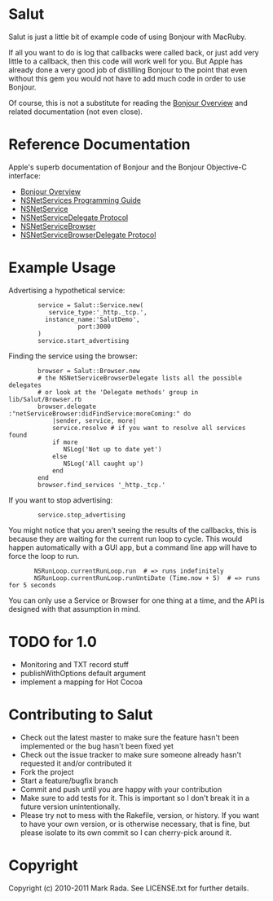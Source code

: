 Salut
=====

Salut is just a little bit of example code of using Bonjour with MacRuby.

If all you want to do is log that callbacks were called back, or just add
very little to a callback, then this code will work well for you. But Apple
has already done a very good job of distilling Bonjour to the point that
even without this gem you would not have to add much code in order to use
Bonjour.

Of course, this is not a substitute for reading the [Bonjour Overview](http://developer.apple.com/library/mac/#documentation/Cocoa/Conceptual/NetServices/Introduction.html%23//apple_ref/doc/uid/TP40002445-SW1) and related documentation (not even close).

Reference Documentation
=======================

Apple's superb documentation of Bonjour and the Bonjour Objective-C interface:

- [Bonjour Overview](http://developer.apple.com/library/mac/#documentation/Cocoa/Conceptual/NetServices/Introduction.html%23//apple_ref/doc/uid/TP40002445-SW1)
- [NSNetServices Programming Guide](http://developer.apple.com/library/ios/#documentation/Networking/Conceptual/NSNetServiceProgGuide/Introduction.html)
- [NSNetService](http://developer.apple.com/library/mac/#documentation/Cocoa/Reference/Foundation/Classes/NSNetService_Class/Reference/Reference.html)
- [NSNetServiceDelegate Protocol](http://developer.apple.com/library/ios/#documentation/cocoa/reference/NSNetServiceDelegate_Protocol/Reference/Reference.html)
- [NSNetServiceBrowser](http://developer.apple.com/library/mac/#documentation/Cocoa/Reference/Foundation/Classes/NSNetServiceBrowser_Class/Reference/Reference.html)
- [NSNetServiceBrowserDelegate Protocol](http://developer.apple.com/library/ios/#documentation/cocoa/reference/NSNetServiceBrowserDelegate_Protocol/Reference/Reference.html)

Example Usage
=============

Advertising a hypothetical service:

            service = Salut::Service.new(
               service_type:'_http._tcp.',
              instance_name:'SalutDemo',
                       port:3000
            )
            service.start_advertising

Finding the service using the browser:

            browser = Salut::Browser.new
            # the NSNetServiceBrowserDelegate lists all the possible delegates
            # or look at the 'Delegate methods' group in lib/Salut/Browser.rb
            browser.delegate :"netServiceBrowser:didFindService:moreComing:" do
                |sender, service, more|
                service.resolve # if you want to resolve all services found
                if more
                   NSLog('Not up to date yet')
                else
                   NSLog('All caught up')
                end
            end
            browser.find_services '_http._tcp.'

If you want to stop advertising:

            service.stop_advertising

You might notice that you aren't seeing the results of the callbacks, this is because
they are waiting for the current run loop to cycle. This would happen automatically with
a GUI app, but a command line app will have to force the loop to run.

           NSRunLoop.currentRunLoop.run  # => runs indefinitely
           NSRunLoop.currentRunLoop.runUntiDate (Time.now + 5)  # => runs for 5 seconds

You can only use a Service or Browser for one thing at a time, and the API is designed
with that assumption in mind.

TODO for 1.0
==========

- Monitoring and TXT record stuff
- publishWithOptions default argument
- implement a mapping for Hot Cocoa

Contributing to Salut
=====================

* Check out the latest master to make sure the feature hasn't been implemented or the bug hasn't been fixed yet
* Check out the issue tracker to make sure someone already hasn't requested it and/or contributed it
* Fork the project
* Start a feature/bugfix branch
* Commit and push until you are happy with your contribution
* Make sure to add tests for it. This is important so I don't break it in a future version unintentionally.
* Please try not to mess with the Rakefile, version, or history. If you want to have your own version, or is otherwise necessary, that is fine, but please isolate to its own commit so I can cherry-pick around it.

Copyright
=========

Copyright (c) 2010-2011 Mark Rada. See LICENSE.txt for
further details.

